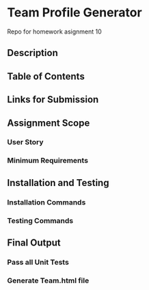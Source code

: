 # Team Profile Generator

Repo for homework asignment 10

## Description

## Table of Contents

## Links for Submission

## Assignment Scope

### User Story

### Minimum Requirements

## Installation and Testing

### Installation Commands

### Testing Commands

## Final Output

### Pass all Unit Tests

### Generate Team.html file
